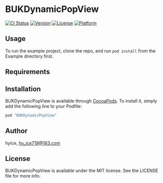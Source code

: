 # BUKDynamicPopView

[![CI Status](http://img.shields.io/travis/hyice/BUKDynamicPopView.svg?style=flat)](https://travis-ci.org/hyice/BUKDynamicPopView)
[![Version](https://img.shields.io/cocoapods/v/BUKDynamicPopView.svg?style=flat)](http://cocoapods.org/pods/BUKDynamicPopView)
[![License](https://img.shields.io/cocoapods/l/BUKDynamicPopView.svg?style=flat)](http://cocoapods.org/pods/BUKDynamicPopView)
[![Platform](https://img.shields.io/cocoapods/p/BUKDynamicPopView.svg?style=flat)](http://cocoapods.org/pods/BUKDynamicPopView)

## Usage

To run the example project, clone the repo, and run `pod install` from the Example directory first.

## Requirements

## Installation

BUKDynamicPopView is available through [CocoaPods](http://cocoapods.org). To install
it, simply add the following line to your Podfile:

```ruby
pod "BUKDynamicPopView"
```

## Author

hyice, hy_ice719@163.com

## License

BUKDynamicPopView is available under the MIT license. See the LICENSE file for more info.
